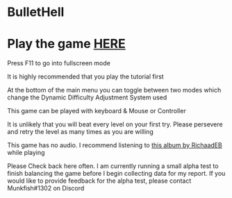 # BulletHell

# Play the game <a href="https://elliotmoffatt.github.io/BulletHell/" target="_blank">HERE</a>

Press F11 to go into fullscreen mode

It is highly recommended that you play the tutorial first

At the bottom of the main menu you can toggle between two modes which change the Dynamic Difficulty Adjustment System used

This game can be played with keyboard & Mouse or Controller

It is unlikely that you will beat every level on your first try. Please persevere and retry the level as many times as you are willing

This game has no audio. I recommend listening to <a href="https://youtu.be/QvHoh0T5W7Y" target="_blank">this album by RichaadEB</a> while playing

Please Check back here often. I am currently running a small alpha test to finish balancing the game before I begin collecting data for my report. If you would like to provide feedback for the alpha test, please contact Munkfish#1302 on Discord
